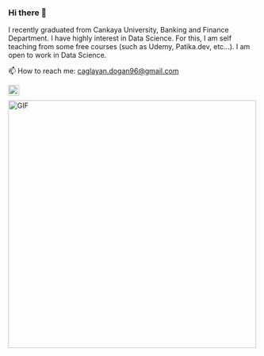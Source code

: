 ### Hi there 👋

  I recently graduated from Cankaya University, Banking and Finance Department. I have highly interest in Data Science. 
For this, I am self teaching from some free courses (such as Udemy, Patika.dev, etc...). I am open to work in Data Science.

 📫 How to reach me: caglayan.dogan96@gmail.com
 
 <a href="https://www.linkedin.com/in/çağlayan-doğan/"> <img align="left" alt="Caglayan's Linkedin" width="22px" src="https://cdn3.iconfinder.com/data/icons/inficons/512/linkedin.png" />
 </a>
 <br>
 
 <img alt="GIF" src="https://cdn-images-1.medium.com/fit/t/1600/480/1*HnpW1W3Oq3jRDpw4hDxJDQ.png" width = 500/>
